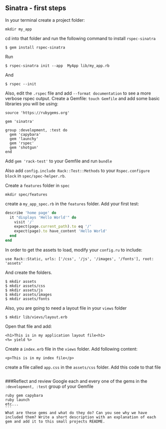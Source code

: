 ## Sinatra - first steps

In your terminal create a project folder:
```
mkdir my_app
```
cd into that folder and run the following command to install `rspec-sinatra` 

```shell
$ gem install rspec-sinatra
```


Run 
```shell
$ rspec-sinatra init --app  MyApp lib/my_app.rb
```
And
```
$ rspec --init
``` 
Also, edit the `.rspec` file and add `--format documentation` to see a more verbose rspec output. 
Create a Gemfile: `touch Gemfile` and add some basic libraries you will be using: 
```
source 'https://rubygems.org'

gem 'sinatra'

group :development, :test do
  gem 'capybara'
  gem 'launchy'
  gem 'rspec'
  gem 'shotgun'
end
```
Add `gem 'rack-test'` to your Gemfile and run `bundle`

Also add `config.include Rack::Test::Methods` to your `Rspec.configure block` in `spec/spec-helper.rb`.

Create a `features` folder in `spec` 
```
mkdir spec/features
``` 
create a `my_app_spec.rb` in the `features` folder. 
Add your first test:
```ruby
describe 'home page' do
  it "displays 'Hello World'" do
    visit '/'
    expect(page.current_path).to eq '/'
    expect(page).to have_content 'Hello World'
  end
end

```

In order to get the assets to load, modify your `config.ru` to include:
```
use Rack::Static, urls: ['/css', '/js', '/images', '/fonts'], root: 'assets'
```
And create the folders. 
```shell
$ mkdir assets
$ mkdir assets/css
$ mkdir assets/js
$ mkdir assets/images
$ mkdir assets/fonts
```

Also, you are going to need a layout file in your `views` folder
```shell
$ mkdir lib/vievs/layout.erb

```

Open that file and add:

```erb
<h1>This is in my application layout file<h1>
<%= yield %>
```

Create a `index.erb` file in the `views` folder. Add following content:

```erb
<p>This is in my index file</p>
```

create a file called `app.css` in the `assets/css` folder. Add this code to that file

```css

```

###Reflect and review
Google each and every one of the gems in the `:development, :test` group of your Gemfile
````
ruby gem capybara
ruby launch
etc...
```
What are these gems and what do they do? Can you see why we have included them? Write a short description with an explanation of each gem and add it to this small projects README. 





